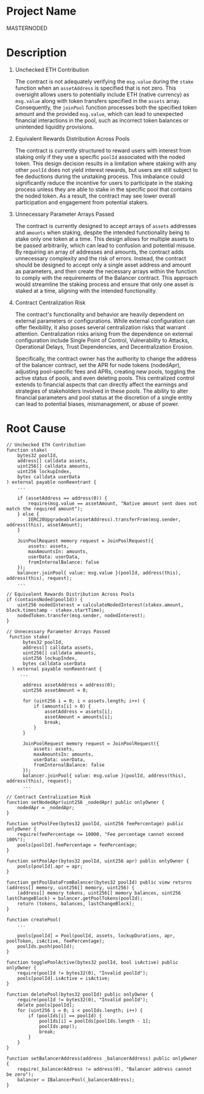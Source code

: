 # Project Name
MASTERNODED

# Description
1. Unchecked ETH Contribution
    
    The contract is not adequately verifying the `msg.value` during the `stake` function when an `assetAddress` is specified that is not zero. This oversight allows users to potentially include ETH (native currency) as `msg.value` along with token transfers specified in the `assets` array. Consequently, the `joinPool` function processes both the specified token amount and the provided `msg.value`, which can lead to unexpected financial interactions in the pool, such as incorrect token balances or unintended liquidity provisions.
    
2. Equivalent Rewards Distribution Across Pools
    
    The contract is currently structured to reward users with interest from staking only if they use a specific `poolId` associated with the noded token. This design decision results in a limitation where staking with any other `poolId` does not yield interest rewards, but users are still subject to fee deductions during the unstaking process. This imbalance could significantly reduce the incentive for users to participate in the staking process unless they are able to stake in the specific pool that contains the noded token. As a result, the contract may see lower overall participation and engagement from potential stakers.
    
3. Unnecessary Parameter Arrays Passed
    
    The contract is currently designed to accept arrays of `assets` addresses and `amounts` when staking, despite the intended functionality being to stake only one token at a time. This design allows for multiple assets to be passed arbitrarily, which can lead to confusion and potential misuse. By requiring an array of addresses and amounts, the contract adds unnecessary complexity and the risk of errors. Instead, the contract should be designed to accept only a single asset address and amount as parameters, and then create the necessary arrays within the function to comply with the requirements of the Balancer contract. This approach would streamline the staking process and ensure that only one asset is staked at a time, aligning with the intended functionality.
    
4. Contract Centralization Risk
    
    The contract's functionality and behavior are heavily dependent on external parameters or configurations. While external configuration can offer flexibility, it also poses several centralization risks that warrant attention. Centralization risks arising from the dependence on external configuration include Single Point of Control, Vulnerability to Attacks, Operational Delays, Trust Dependencies, and Decentralization Erosion.
    
    Specifically, the contract owner has the authority to change the address of the balancer contract, set the APR for node tokens (nodedApr), adjusting pool-specific fees and APRs, creating new pools, toggling the active status of pools, and even deleting pools. This centralized control extends to financial aspects that can directly affect the earnings and strategies of stakeholders involved in these pools. The ability to alter financial parameters and pool status at the discretion of a single entity can lead to potential biases, mismanagement, or abuse of power.

# Root Cause
```solidity
// Unchecked ETH Contribution
function stake(
    bytes32 poolId,
    address[] calldata assets,
    uint256[] calldata amounts,
    uint256 lockupIndex,
    bytes calldata userData
) external payable nonReentrant {
    ...

    if (assetAddress == address(0)) {
        require(msg.value == assetAmount, "Native amount sent does not match the required amount");
    } else {
        IERC20Upgradeable(assetAddress).transferFrom(msg.sender, address(this), assetAmount);
    }

    JoinPoolRequest memory request = JoinPoolRequest({
        assets: assets,
        maxAmountsIn: amounts,
        userData: userData,
        fromInternalBalance: false
    });
    balancer.joinPool{ value: msg.value }(poolId, address(this), address(this), request);
    ...

// Equivalent Rewards Distribution Across Pools
if (containsNoded(poolId)) {
    uint256 nodedInterest = calculateNodedInterest(stakex.amount, block.timestamp - stakex.startTime);
    nodedToken.transfer(msg.sender, nodedInterest);
}

// Unnecessary Parameter Arrays Passed
 function stake(
      bytes32 poolId,
      address[] calldata assets,
      uint256[] calldata amounts,
      uint256 lockupIndex,
      bytes calldata userData
  ) external payable nonReentrant {
     ...
     
      address assetAddress = address(0);
      uint256 assetAmount = 0;

      for (uint256 i = 0; i < assets.length; i++) {
          if (amounts[i] > 0) {
              assetAddress = assets[i];
              assetAmount = amounts[i];
              break;
          }
      }

      JoinPoolRequest memory request = JoinPoolRequest({
          assets: assets,
          maxAmountsIn: amounts,
          userData: userData,
          fromInternalBalance: false
      });
      balancer.joinPool{ value: msg.value }(poolId, address(this), address(this), request);
      ...

// Contract Centralization Risk
function setNodedApr(uint256 _nodedApr) public onlyOwner {
    nodedApr = _nodedApr;
}

function setPoolFee(bytes32 poolId, uint256 feePercentage) public onlyOwner {
    require(feePercentage <= 10000, "Fee percentage cannot exceed 100%");
    pools[poolId].feePercentage = feePercentage;
}

function setPoolApr(bytes32 poolId, uint256 apr) public onlyOwner {
    pools[poolId].apr = apr;
}

function getPoolDataFromBalancer(bytes32 poolId) public view returns (address[] memory, uint256[] memory, uint256) {
    (address[] memory tokens, uint256[] memory balances, uint256 lastChangeBlock) = balancer.getPoolTokens(poolId);
    return (tokens, balances, lastChangeBlock);
}

function createPool(
    ...
    
    pools[poolId] = Pool(poolId, assets, lockupDurations, apr, poolToken, isActive, feePercentage);
    poolIds.push(poolId);
}

function togglePoolActive(bytes32 poolId, bool isActive) public onlyOwner {
    require(poolId != bytes32(0), "Invalid poolId");
    pools[poolId].isActive = isActive;
}

function deletePool(bytes32 poolId) public onlyOwner {
    require(poolId != bytes32(0), "Invalid poolId");
    delete pools[poolId];
    for (uint256 i = 0; i < poolIds.length; i++) {
        if (poolIds[i] == poolId) {
            poolIds[i] = poolIds[poolIds.length - 1];
            poolIds.pop();
            break;
        }
    }
}

function setBalancerAddress(address _balancerAddress) public onlyOwner {
    require(_balancerAddress != address(0), "Balancer address cannot be zero");
    balancer = IBalancerPool(_balancerAddress);
}